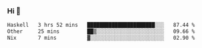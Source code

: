 ### Hi 👋

<!--START_SECTION:waka-->

```txt
Haskell   3 hrs 52 mins   ██████████████████████░░░   87.44 %
Other     25 mins         ██▒░░░░░░░░░░░░░░░░░░░░░░   09.66 %
Nix       7 mins          ▓░░░░░░░░░░░░░░░░░░░░░░░░   02.90 %
```

<!--END_SECTION:waka-->
